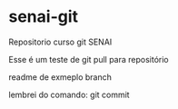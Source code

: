 # senai-git
Repositorio curso git SENAI

Esse é um teste de git pull para repositório

readme de exmeplo branch

lembrei do comando: git commit